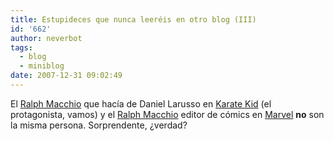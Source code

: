 ```yaml
---
title: Estupideces que nunca leeréis en otro blog (III)
id: '662'
author: neverbot
tags:
  - blog
  - miniblog
date: 2007-12-31 09:02:49
---
```


El [Ralph Macchio](http://en.wikipedia.org/wiki/Ralph_Macchio) que hacía de Daniel Larusso en [Karate Kid](http://www.imdb.com/title/tt0087538/) (el protagonista, vamos) y el [Ralph Macchio](http://en.wikipedia.org/wiki/Ralph_Macchio_%28comics%29) editor de cómics en [Marvel](http://en.wikipedia.org/wiki/Marvel_Comics) **no** son la misma persona. Sorprendente, ¿verdad?